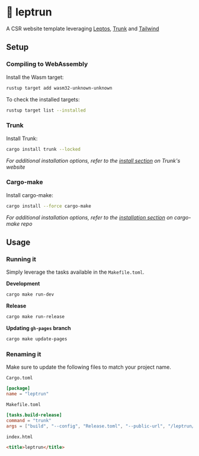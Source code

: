 # 🦀 leptrun

A CSR website template leveraging
[Leptos](https://github.com/leptos-rs/leptos),
[Trunk](https://github.com/trunk-rs/trunk) and
[Tailwind](https://github.com/tailwindlabs/tailwindcss)

## Setup

### Compiling to WebAssembly

Install the Wasm target:

```sh
rustup target add wasm32-unknown-unknown
```

To check the installed targets:

```sh
rustup target list --installed
```

### Trunk

Install Trunk:

```sh
cargo install trunk --locked
```

*For additional installation options, refer to the [install
section](https://trunkrs.dev/#install) on Trunk's website*

### Cargo-make

Install cargo-make:

```sh
cargo install --force cargo-make
```

*For additional installation options, refer to the [installation
section](https://github.com/sagiegurari/cargo-make?tab=readme-ov-file#installation)
on cargo-make repo*

## Usage

### Running it

Simply leverage the tasks available in the `Makefile.toml`.

**Development**

```sh
cargo make run-dev
```

**Release**

```sh
cargo make run-release
```

**Updating `gh-pages` branch**

```sh
cargo make update-pages
```

### Renaming it

Make sure to update the following files to match your project name.

`Cargo.toml`

```toml
[package]
name = "leptrun"
```

`Makefile.toml`

```toml
[tasks.build-release]
command = "trunk"
args = ["build", "--config", "Release.toml", "--public-url", "/leptrun/"]
```

`index.html`

```html
<title>leptrun</title>
```
